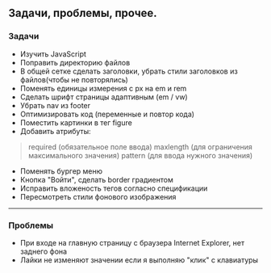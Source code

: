 ## Задачи, проблемы, прочее. 

  

  


### Задачи
 - Изучить JavaScript  
 - Поправить директорию файлов  
 - В общей сетке сделать заголовки, убрать стили заголовков из файлов(чтобы не повторялись)  
 - Поменять единицы измерения с px на em и rem  
 - Сделать шрифт страницы адаптивным (em / vw)
 - Убрать nav из footer
 - Оптимизировать код (переменные и повтор кода)
 - Поместить картинки в тег figure
 - Добавить атрибуты:  
 > required (обязательное поле ввода)
 > maxlength (для ограничения максимального значения)
 > pattern (для ввода нужного значения)
 - Поменять бургер меню
 - Кнопка "Войти", сделать border градиентом
 - Исправить вложеность тегов согласно спецификации
 - Пересмотреть стили фонового изображения



---





### Проблемы
 - При входе на главную страницу с браузера Internet Explorer, нет заднего фона  
 - Лайки не изменяют значении если я выполняю "клик" с клавиатуры  